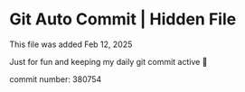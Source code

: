 # Git Auto Commit | Hidden File

This file was added Feb 12, 2025

Just for fun and keeping my daily git commit active 🤪

commit number: 380754
